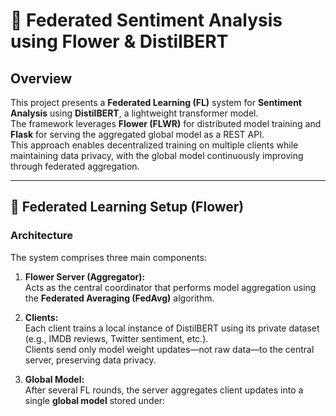 # 🧠 Federated Sentiment Analysis using Flower & DistilBERT

## Overview
This project presents a **Federated Learning (FL)** system for **Sentiment Analysis** using **DistilBERT**, a lightweight transformer model.  
The framework leverages **Flower (FLWR)** for distributed model training and **Flask** for serving the aggregated global model as a REST API.  
This approach enables decentralized training on multiple clients while maintaining data privacy, with the global model continuously improving through federated aggregation.

---

## 🌼 Federated Learning Setup (Flower)

### Architecture
The system comprises three main components:

1. **Flower Server (Aggregator):**  
   Acts as the central coordinator that performs model aggregation using the **Federated Averaging (FedAvg)** algorithm.

2. **Clients:**  
   Each client trains a local instance of DistilBERT using its private dataset (e.g., IMDB reviews, Twitter sentiment, etc.).  
   Clients send only model weight updates—not raw data—to the central server, preserving data privacy.

3. **Global Model:**  
   After several FL rounds, the server aggregates client updates into a single **global model** stored under:
